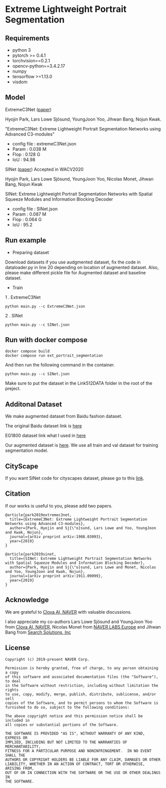 # Extreme Lightweight Portrait Segmentation



## Requirements

- python 3
- pytorch >= 0.4.1
- torchvision==0.2.1
- opencv-python==3.4.2.17
- numpy
- tensorflow >=1.13.0
- visdom


## Model
ExtremeC3Net ([paper](https://arxiv.org/abs/1908.03093))

Hyojin Park, Lars Lowe Sjösund, YoungJoon Yoo, Jihwan Bang, Nojun Kwak.
 
"ExtremeC3Net: Extreme Lightweight Portrait Segmentation Networks using Advanced C3-modules"

- config file : extremeC3Net.json
- Param : 0.038 M
- Flop : 0.128 G
- IoU : 94.98

SINet ([paper](https://arxiv.org/abs/1911.09099)) Accepted in WACV2020 

Hyojin Park, Lars Lowe Sjösund, YoungJoon Yoo, Nicolas Monet, Jihwan Bang, Nojun Kwak

SINet: Extreme Lightweight Portrait Segmentation Networks with Spatial Squeeze Modules and Information Blocking Decoder

- config file : SINet.json
- Param : 0.087 M
- Flop : 0.064 G
- IoU : 95.2 
## Run example



- Preparing dataset

Download datasets 
if you use audgmented dataset, fix the code in dataloader.py in line 20 depending on location of augmented dataset.
Also, please make different pickle file for Augmented dataset and baseline dataset.

- Train

1 . ExtremeC3Net
   
```shell
python main.py --c ExtremeC3Net.json
```
2 . SINet 
   
```shell
python main.py --c SINet.json
```
 
 ## Run with docker compose
```shell
docker compose build
docker compose run ext_portrait_segmentation
```
And then run the following command in the container.
```shell
python main.py --c SINet.json
```
Make sure to put the dataset in the Link512DATA folder in the root of the preject.


## Additonal Dataset

We make augmented dataset from Baidu fashion dataset.

The original Baidu dataset link is [here](http://www.cbsr.ia.ac.cn/users/ynyu/dataset/)

EG1800 dataset link what I used in [here](https://drive.google.com/file/d/18xM3jU2dSp1DiDqEM6PVXattNMZvsX4z/view?usp=sharing) 

Our augmented dataset is [here](https://drive.google.com/file/d/1zkh7gAhWwoX1nR5GzTzBziG8tgTKtr73/view?usp=sharing). 
We use all train and val dataset for training segmentation model. 

## CityScape
If you want SINet code for cityscapes dataset, please go to this [link](https://github.com/clovaai/c3_sinet).


## Citation
If our works is useful to you, please add two papers.
```shell
@article{park2019extremec3net,
  title={ExtremeC3Net: Extreme Lightweight Portrait Segmentation Networks using Advanced C3-modules},
  author={Park, Hyojin and Sj{\"o}sund, Lars Lowe and Yoo, YoungJoon and Kwak, Nojun},
  journal={arXiv preprint arXiv:1908.03093},
  year={2019}
}

@article{park2019sinet,
  title={SINet: Extreme Lightweight Portrait Segmentation Networks with Spatial Squeeze Modules and Information Blocking Decoder},
  author={Park, Hyojin and Sj{\"o}sund, Lars Lowe and Monet, Nicolas and Yoo, YoungJoon and Kwak, Nojun},
  journal={arXiv preprint arXiv:1911.09099},
  year={2019}
}

```

## Acknowledge
We are grateful to [Clova AI, NAVER](https://github.com/clovaai) with valuable discussions.

I also appreciate my co-authors Lars Lowe Sjösund and YoungJoon Yoo from  [Clova AI, NAVER](https://clova.ai/en/research/research-areas.html),
Nicolas Monet from [NAVER LABS Europe](https://europe.naverlabs.com/)
and Jihwan Bang from [Search Solutions, Inc](https://www.searchsolutions.co.kr/)


## License

```
Copyright (c) 2019-present NAVER Corp.

Permission is hereby granted, free of charge, to any person obtaining a copy
of this software and associated documentation files (the "Software"), to deal
in the Software without restriction, including without limitation the rights
to use, copy, modify, merge, publish, distribute, sublicense, and/or sell
copies of the Software, and to permit persons to whom the Software is
furnished to do so, subject to the following conditions:

The above copyright notice and this permission notice shall be included in
all copies or substantial portions of the Software.

THE SOFTWARE IS PROVIDED "AS IS", WITHOUT WARRANTY OF ANY KIND, EXPRESS OR
IMPLIED, INCLUDING BUT NOT LIMITED TO THE WARRANTIES OF MERCHANTABILITY,
FITNESS FOR A PARTICULAR PURPOSE AND NONINFRINGEMENT.  IN NO EVENT SHALL THE
AUTHORS OR COPYRIGHT HOLDERS BE LIABLE FOR ANY CLAIM, DAMAGES OR OTHER
LIABILITY, WHETHER IN AN ACTION OF CONTRACT, TORT OR OTHERWISE, ARISING FROM,
OUT OF OR IN CONNECTION WITH THE SOFTWARE OR THE USE OR OTHER DEALINGS IN
THE SOFTWARE.
```

